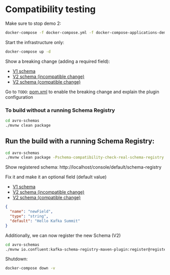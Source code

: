 # Compatibility testing

Make sure to stop demo 2:

```bash
docker-compose -f docker-compose.yml -f docker-compose-applications-demo2-forward.yml down -v
```

Start the infrastructure only:

```bash
docker-compose up -d
```

Show a breaking change (adding a required field):

* [V1 schema](avro-schemas/src/main/resources/avro/backward/customer-demo3-backward-v1.avsc)
* [V2 schema (incompatible change)](avro-schemas/src/test/resources/avro/backward/incompatible-change/customer-demo3-backward-v2.avsc)
* [V2 schema (compatible change)](avro-schemas/src/test/resources/avro/backward/compatible-change/customer-demo3-backward-v2.avsc)

Go to `TODO`: [pom.xml](/avro-schemas/pom.xml) to enable the breaking change and explain the plugin configuration

### To build without a running Schema Registry  

```bash
cd avro-schemas
./mvnw clean package
```

## Run the build with a running Schema Registry:

```bash
cd avro-schemas
./mvnw clean package -Pschema-compatibility-check-real-schema-registry
```

Show registered schema: http://localhost/console/default/schema-registry

Fix it and make it an optional field (default value)

* [V1 schema](avro-schemas/src/main/resources/avro/backward/customer-demo3-backward-v1.avsc)
* [V2 schema (incompatible change)](avro-schemas/src/test/resources/avro/backward/incompatible-change/customer-demo3-backward-v2.avsc)
* [V2 schema (compatible change)](avro-schemas/src/test/resources/avro/backward/compatible-change/customer-demo3-backward-v2.avsc)

```json
{
  "name": "newField",
  "type": "string",
  "default": "Hello Kafka Summit"
}
```

Additionally, we can now register the new Schema (V2)

```bash
cd avro-schemas
./mvnw io.confluent:kafka-schema-registry-maven-plugin:register@register-updated-schema -Pschema-compatibility-check-real-schema-registry
```

Shutdown:

```bash
docker-compose down -v
```